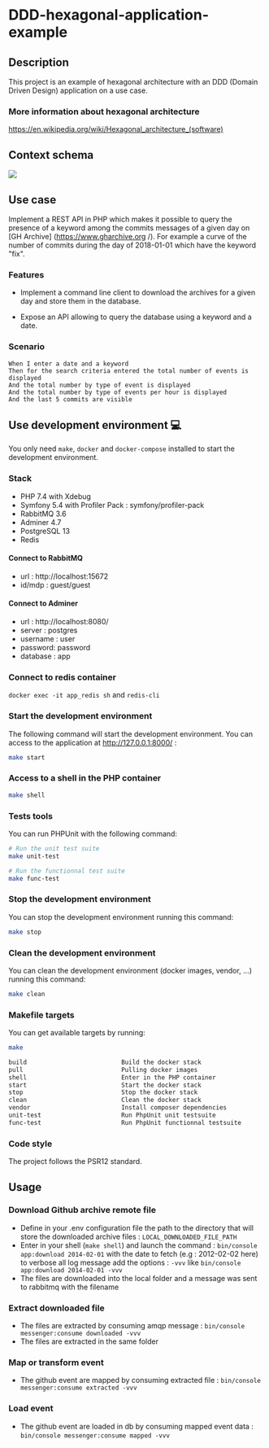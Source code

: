 # DDD-hexagonal-application-example

## Description

This project is an example of hexagonal architecture with an DDD (Domain Driven Design) application on a use case. 

### More information about hexagonal architecture

https://en.wikipedia.org/wiki/Hexagonal_architecture_(software)

## Context schema

![](schema.png)

## Use case

Implement a REST API in PHP which makes it possible to query the presence of a keyword among
the commits messages of a given day on [GH Archive] (https://www.gharchive.org /).
For example a curve of the number of commits during the day of 2018-01-01 which have the keyword "fix".

### Features

* Implement a command line client to download the archives for
  a given day and store them in the database.

* Expose an API allowing to query the database using a keyword and a date.

### Scenario

```Gherkin
When I enter a date and a keyword
Then for the search criteria entered the total number of events is displayed
And the total number by type of event is displayed
And the total number by type of events per hour is displayed
And the last 5 commits are visible
```

## Use development environment :computer:

You only need `make`, `docker` and `docker-compose` installed to start the development environment.

### Stack

* PHP 7.4 with Xdebug
* Symfony 5.4 with Profiler Pack : symfony/profiler-pack
* RabbitMQ 3.6
* Adminer 4.7
* PostgreSQL 13
* Redis

#### Connect to RabbitMQ

* url : http://localhost:15672
* id/mdp : guest/guest

#### Connect to Adminer

* url : http://localhost:8080/
* server : postgres
* username : user
* password: password
* database : app

### Connect to redis container

`docker exec -it app_redis sh` and `redis-cli`

### Start the development environment

The following command will start the development environment.
You can access to the application at http://127.0.0.1:8000/ :

```bash
make start
```

### Access to a shell in the PHP container

```bash
make shell
```

### Tests tools

You can run PHPUnit with the following command:
```bash
# Run the unit test suite
make unit-test

# Run the functionnal test suite
make func-test
```

### Stop the development environment

You can stop the development environment running this command:
```bash
make stop
```

### Clean the development environment

You can clean the development environment (docker images, vendor, ...) running this command:
```bash
make clean
```

### Makefile targets

You can get available targets by running:
```bash
make
```

```bash
build                          Build the docker stack
pull                           Pulling docker images
shell                          Enter in the PHP container
start                          Start the docker stack
stop                           Stop the docker stack
clean                          Clean the docker stack
vendor                         Install composer dependencies
unit-test                      Run PhpUnit unit testsuite
func-test                      Run PhpUnit functionnal testsuite
```

### Code style

The project follows the PSR12 standard.

## Usage

### Download Github archive remote file

* Define in your .env configuration file the path to the directory that will store the downloaded archive files :
  `LOCAL_DOWNLOADED_FILE_PATH`
* Enter in your shell (`make shell`) and launch the command : `bin/console app:download 2014-02-01` with the date to fetch (e.g : 2012-02-02 here)
  to verbose all log message add the options : `-vvv` like `bin/console app:download 2014-02-01 -vvv`
* The files are downloaded into the local folder and a message was sent to rabbitmq with the filename

### Extract downloaded file

* The files are extracted by consuming amqp message : `bin/console messenger:consume downloaded -vvv`
* The files are extracted in the same folder

### Map or transform event

* The github event are mapped by consuming extracted file : `bin/console messenger:consume extracted -vvv`

### Load event

* The github event are loaded in db by consuming mapped event data : `bin/console messenger:consume mapped -vvv`
